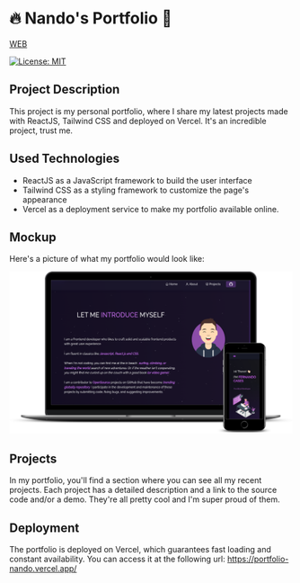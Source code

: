 # 🔥 Nando's Portfolio 🚀

[WEB](https://portfolio-nando.vercel.app/)


[![License: MIT](https://img.shields.io/badge/License-MIT-blue.svg)](https://opensource.org/licenses/MIT)

## Project Description
This project is my personal portfolio, where I share my latest projects made with ReactJS, Tailwind CSS and deployed on Vercel. It's an incredible project, trust me.

## Used Technologies
- ReactJS as a JavaScript framework to build the user interface
- Tailwind CSS as a styling framework to customize the page's appearance
- Vercel as a deployment service to make my portfolio available online.

## Mockup
Here's a picture of what my portfolio would look like:

![Mockup of portfolio](src/Assets/portfolio-readme.png)

## Projects
In my portfolio, you'll find a section where you can see all my recent projects. Each project has a detailed description and a link to the source code and/or a demo. They're all pretty cool and I'm super proud of them.

## Deployment
The portfolio is deployed on Vercel, which guarantees fast loading and constant availability. You can access it at the following url: https://portfolio-nando.vercel.app/
